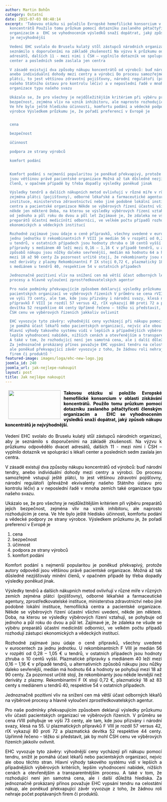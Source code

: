 ```yaml
---
author: Martin Bohůn
category: Ostatní
date: 2015-07-03 08:48:14
excerpt: 'Takovou otázku si položilo Evropské hemofilické konsorcium v oblasti získávání
  koncentrátů Použilo tomu průzkum pomocí dotazníku zaslaného pětačtyřiceti členským
  organizacím a  EHC se vyhodnocením výsledků snaží dopátrat, jaký způsob nákupu koncentrátů
  je nejvýhodnější

  Vedení EHC svolalo do Bruselu kulatý stůl zástupců národních organizací, aby je
  seznámilo s doporučeními na základě zkušeností Na výzvu k průzkumu odpovědělo dvacet
  adresátů, dalších 11 - mezi nimi i ČSH – vyplnilo dotazník ve spolupráci s lékaři
  center a posledních sedm zaslala jen centra

  V zásadě existují dva způsoby nákupu koncentrátů od výrobců: buď národní tendry,
  anebo individuální dohody mezi centry a výrobci Do procesu samozřejmě vstupují ještě
  plátci, to jest většinou zdravotní pojišťovny, národní regulátoři (převážně ekvivalenty
  našeho Státního ústavu pro kontrolu léčiv) a v neposlední řadě v mnoha zemích také
  organizace typu našeho svazu

  Ukázalo se, že pro všechny je nejdůležitějším kritériem při výběru preparátů jejich
  bezpečnost, zejména vliv na vznik inhibitoru, ale naprosto rozhodujícím je cena
  Ve hře bylo ještě hledisko účinnosti, komfortu podání a vědecké podpory ze strany
  výrobce Výsledkem průzkumu je, že pořadí preferencí v Evropě je


  cena

  bezpečnost

  účinnost

  podpora ze strany výrobců

  komfort podání


  Komfort podání s nejmenší popularitou je poněkud překvapivý, protože autory odpovědí
  jsou většinou právě pacientské organizace Možná až tak důsledně nezjišťovaly mínění
  členů, v opačném případě by třeba dopadly výsledky poněkud jinak

  Výsledky tendrů a dalších nákupních metod ovlivňují v různé míře v různých zemích
  zejména plátci (pojišťovny), odborné lékařské a farmaceutické agentury, zprostředkovatelské
  instituce, ministerstva zdravotnictví nebo jiné podobné lokální instituce, hemofilická
  centra a pacientské organizace Někde se výběrových řízení účastní všichni uvedení,
  někde jen některé Doba, na kterou se výsledky výběrových řízení vztahují, se pohybuje
  od jednoho a půl roku do dvou a půl let Zajímavé je, že zdaleka ne všude se výběru
  preparátů účastní medicínští odborníci, ve velkém počtu případů rozhodují zástupci
  ekonomických a vědeckých institucí

  Rozhodně zajímavé jsou údaje o ceně přípravků, všechny uvedené v eurocentech za
  jednu jednotku U rekombinantních F VIII je medián 56 v rozpětí od 0,28 – 1,05 €
  u tendrů, v ostatních případech jsou hodnoty zhruba o 10 centů vyšší Plazmatické
  přípravky s mediánem 40 leží mezi 0,16 – 1,16 € v případě tendrů, u alternativních
  způsobů nákupu jsou nůžky daleko sevřenější, medián má hodnotu 64 a hodnoty se pohybují
  mezi 18 až 90 centy Za pozornost určitě stojí, že rekombinanty jsou někde levnější
  než deriváty z plazmy Rekombinantní F IX stojí 0,72 €, plazmatický 18 až 83 centy
  s mediánem u tendrů 40, respektive 54 v ostatních případech

  Jednoznačně pozitivní vliv na snížení cen má větší účast odborných lékařů na výběrové
  procesy a hlavně vyloučení zprostředkovatelských agentur

  Pro naše podmínky překvapujícím způsobem deklarují výsledky průzkumu vliv účasti
  pacientských organizací ve výběrových řízeních V průměru se cena rVIII pohybuje
  ve výši 73 centy, ale tam, kde jsou přizvány i národní svazy, klesá na 55 U plazmatických
  přípravků F VIII je rozdíl 57 versus 42, rIX vykazují 80 proti 72 a plazmatická
  devítka 52 respektive 44 centy Upřímně řečeno – těžko si představit, jak by mohl
  ČSH cenu ve výběrových řízeních jakkoliv ovlivnit

  EHC vyvozuje tyto závěry: výhodnější ceny vycházejí při nákupu pomocí tendru, snížit
  je pomáhá účast lékařů nebo pacientských organizací, nejvíc ale obou těchto stran
  Hlavní výhody takového systému vidí v lepších a případnějších výběrových kritériích,
  lepším vyhodnocení nabídek, nižších cenách a otevřenějším a transparentnějším procesu
  A také v tom, že rozhodující není jen samotná cena, ale i další důležitá hlediska
  Za jednoznačně prokázaný přínos považuje EHC vypsání tendru na celostátní nákup,
  ale poněkud překvapující závěr vyvozuje z toho, že žádnou roli nehraje počet poptávaných
  firem či produktů '
featured-image: images/loga/ehc-new-logo.jpg
joomla_id: 240
joomla_url: jak-nejlepe-nakoupit
layout: post
title: Jak nejlépe nakoupit
---
```


<h4 style="text-align: justify;">
 <span style="color: #000000;">
  <img border="0" height="92" src="{{ site.baseurl }}/images/loga/ehc-new-logo.jpg" style="float: left; margin-left: 10px; margin-right: 10px;" width="168"/>
 </span>
 <span style="color: #000000;">
  Takovou otázku si položilo Evropské hemofilické konsorcium v oblasti získávání koncentrátů. Použilo tomu průzkum pomocí dotazníku zaslaného pětačtyřiceti členským organizacím a  EHC se vyhodnocením výsledků snaží dopátrat, jaký způsob nákupu koncentrátů je nejvýhodnější.
 </span>
</h4>
<p style="text-align: justify;">
 <span style="color: #000000;">
  Vedení EHC svolalo do Bruselu kulatý stůl zástupců národních organizací, aby je seznámilo s doporučeními na základě zkušeností. Na výzvu k průzkumu odpovědělo dvacet adresátů, dalších 11 - mezi nimi i ČSH – vyplnilo dotazník ve spolupráci s lékaři center a posledních sedm zaslala jen centra.
 </span>
</p>
<p style="text-align: justify;">
 <span style="color: #000000;">
  V zásadě existují dva způsoby nákupu koncentrátů od výrobců: buď národní tendry, anebo individuální dohody mezi centry a výrobci. Do procesu samozřejmě vstupují ještě plátci, to jest většinou zdravotní pojišťovny, národní regulátoři (převážně ekvivalenty našeho Státního ústavu pro kontrolu léčiv) a v neposlední řadě v mnoha zemích také organizace typu našeho svazu.
 </span>
</p>
<p style="text-align: justify;">
 <span style="color: #000000;">
  Ukázalo se, že pro všechny je nejdůležitějším kritériem při výběru preparátů jejich bezpečnost, zejména vliv na vznik inhibitoru, ale naprosto rozhodujícím je cena. Ve hře bylo ještě hledisko účinnosti, komfortu podání a vědecké podpory ze strany výrobce. Výsledkem průzkumu je, že pořadí preferencí v Evropě je
 </span>
</p>
<ol style="text-align: justify;">
 <li>
  <span style="color: #000000;">
   cena
  </span>
 </li>
 <li>
  <span style="color: #000000;">
   bezpečnost
  </span>
 </li>
 <li>
  <span style="color: #000000;">
   účinnost
  </span>
 </li>
 <li>
  <span style="color: #000000;">
   podpora ze strany výrobců
  </span>
 </li>
 <li>
  <span style="color: #000000;">
   komfort podání
  </span>
 </li>
</ol>
<p style="text-align: justify;">
 <span style="color: #000000;">
  Komfort podání s nejmenší popularitou je poněkud překvapivý, protože autory odpovědí jsou většinou právě pacientské organizace. Možná až tak důsledně nezjišťovaly mínění členů, v opačném případě by třeba dopadly výsledky poněkud jinak.
 </span>
</p>
<p style="text-align: justify;">
 <span style="color: #000000;">
  Výsledky tendrů a dalších nákupních metod ovlivňují v různé míře v různých zemích zejména plátci (pojišťovny), odborné lékařské a farmaceutické agentury, zprostředkovatelské instituce, ministerstva zdravotnictví nebo jiné podobné lokální instituce, hemofilická centra a pacientské organizace. Někde se výběrových řízení účastní všichni uvedení, někde jen některé. Doba, na kterou se výsledky výběrových řízení vztahují, se pohybuje od jednoho a půl roku do dvou a půl let. Zajímavé je, že zdaleka ne všude se výběru preparátů účastní medicínští odborníci, ve velkém počtu případů rozhodují zástupci ekonomických a vědeckých institucí.
 </span>
</p>
<p style="text-align: justify;">
 <span style="color: #000000;">
  Rozhodně zajímavé jsou údaje o ceně přípravků, všechny uvedené v eurocentech za jednu jednotku. U rekombinantních F VIII je medián 56 v rozpětí od 0,28 – 1,05 € u tendrů, v ostatních případech jsou hodnoty zhruba o 10 centů vyšší. Plazmatické přípravky s mediánem 40 leží mezi 0,16 – 1,16 € v případě tendrů, u alternativních způsobů nákupu jsou nůžky daleko sevřenější, medián má hodnotu 64 a hodnoty se pohybují mezi 18 až 90 centy. Za pozornost určitě stojí, že rekombinanty jsou někde levnější než deriváty z plazmy. Rekombinantní F IX stojí 0,72 €, plazmatický 18 až 83 centy s mediánem u tendrů 40, respektive 54 v ostatních případech.
 </span>
</p>
<p style="text-align: justify;">
 <span style="color: #000000;">
  Jednoznačně pozitivní vliv na snížení cen má větší účast odborných lékařů na výběrové procesy a hlavně vyloučení zprostředkovatelských agentur.
 </span>
</p>
<p style="text-align: justify;">
 <span style="color: #000000;">
  Pro naše podmínky překvapujícím způsobem deklarují výsledky průzkumu vliv účasti pacientských organizací ve výběrových řízeních. V průměru se cena rVIII pohybuje ve výši 73 centy, ale tam, kde jsou přizvány i národní svazy, klesá na 55. U plazmatických přípravků F VIII je rozdíl 57 versus 42, rIX vykazují 80 proti 72 a plazmatická devítka 52 respektive 44 centy. Upřímně řečeno – těžko si představit, jak by mohl ČSH cenu ve výběrových řízeních jakkoliv ovlivnit.
 </span>
</p>
<p style="text-align: justify;">
 <span style="color: #000000;">
  EHC vyvozuje tyto závěry: výhodnější ceny vycházejí při nákupu pomocí tendru, snížit je pomáhá účast lékařů nebo pacientských organizací, nejvíc ale obou těchto stran. Hlavní výhody takového systému vidí v lepších a případnějších výběrových kritériích, lepším vyhodnocení nabídek, nižších cenách a otevřenějším a transparentnějším procesu. A také v tom, že rozhodující není jen samotná cena, ale i další důležitá hlediska. Za jednoznačně prokázaný přínos považuje EHC vypsání tendru na celostátní nákup, ale poněkud překvapující závěr vyvozuje z toho, že žádnou roli nehraje počet poptávaných firem či produktů.
 </span>
</p>